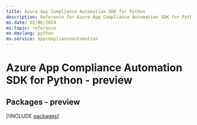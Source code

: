 ```yaml
---
title: Azure App Compliance Automation SDK for Python
description: Reference for Azure App Compliance Automation SDK for Python
ms.date: 02/06/2024
ms.topic: reference
ms.devlang: python
ms.service: appcomplianceautomation
---
```

# Azure App Compliance Automation SDK for Python - preview
## Packages - preview
[!INCLUDE [packages](app-compliance-automation-index.md)]